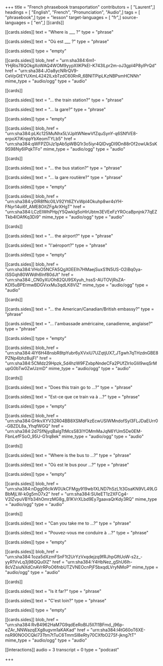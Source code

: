 +++
title = "French phrasebook transportation"
contributors = [ "Laurent",]
headings = [ "English", "French", "Pronunciation", "Audio",]
tags = [ "phrasebook",]
type = "lesson"
target-languages = [ "fr",]
source-languages = [ "en",]
[[cards]]

[[cards.sides]]
text = "Where is ___ ?"
type = "phrase"

[[cards.sides]]
text = "Où est ___ ?"
type = "phrase"

[[cards.sides]]
type = "empty"

[[cards.sides]]
blob_href = "urn:sha384:6m1-YHjRis78QOkgXoWAQ4WOM9yypXIlKPkEI-K743lLpr2m-oJ3gpI4P8yIPrQd"
href = "urn:sha384:JOa8ycNRrQV9-CeVpGtEYUXmL4242ILxbTzdC60RnR_6BNITPipLKzNBPsmHCNNh"
mime_type = "audio/ogg"
type = "audio"

[[cards]]

[[cards.sides]]
text = "... the train station?"
type = "phrase"

[[cards.sides]]
text = "... la gare?"
type = "phrase"

[[cards.sides]]
type = "empty"

[[cards.sides]]
blob_href = "urn:sha384:pLKc125MuNhx5LVJpltWNewVfZquSynY-q6SNfVE8-erpoX7iKnppYbXeomTYLb5"
href = "urn:sha384:qWFPZDiJz1pAb5pWBQ1r3o5iyr4QIDvgDI9Dn88rOf2owUkSsK9S98Ny6IPqkTFo"
mime_type = "audio/ogg"
type = "audio"

[[cards]]

[[cards.sides]]
text = "... the bus station?"
type = "phrase"

[[cards.sides]]
text = "... la gare routière?"
type = "phrase"

[[cards.sides]]
type = "empty"

[[cards.sides]]
blob_href = "urn:sha384:y0IR8fNc0lLV92Yt6ZYxWpI4Okuhp8wr4sYH-FNyr14ui6f_AME8OitZFgArXHgT"
href = "urn:sha384:LCzEIWhPHpjY5QwkIg5oHlrUbtm3EVEeFzYROcaBpnjnk77qEZTkb4lOAfKq3Di9"
mime_type = "audio/ogg"
type = "audio"

[[cards]]

[[cards.sides]]
text = "... the airport?"
type = "phrase"

[[cards.sides]]
text = "l'aéroport?"
type = "phrase"

[[cards.sides]]
type = "empty"

[[cards.sides]]
blob_href = "urn:sha384:VHoO5NCFA5QgX0EElh7HMaejSuxS1N5US-O2iBq0ya-iSSGqh80WWdh6Inf80dJt"
href = "urn:sha384:_CN0yXUOh82QU9SXyuh_hssS-AUTOVjRsZA-KDI5uBPErmwBDGVxxMu3qdLK8VlZ"
mime_type = "audio/ogg"
type = "audio"

[[cards]]

[[cards.sides]]
text = "... the American/Canadian/British embassy?"
type = "phrase"

[[cards.sides]]
text = "... l'ambassade américaine, canadienne, anglaise?"
type = "phrase"

[[cards.sides]]
type = "empty"

[[cards.sides]]
blob_href = "urn:sha384:4IY6H48nsbR8tpYubr6yXVxiU7UZqtjUX7_JTgwh7qTHzdnGBE8PZNp4bhz8ujFI"
href = "urn:sha384:5CMdz29Hpzk_5d4hzW9FZxbpNndeCFa2PUfZIrIoGIil9wqSrMupG0bTw0ZwUzmD"
mime_type = "audio/ogg"
type = "audio"

[[cards]]

[[cards.sides]]
text = "Does this train go to ...?"
type = "phrase"

[[cards.sides]]
text = "Est-ce que ce train va à ...?"
type = "phrase"

[[cards.sides]]
type = "empty"

[[cards.sides]]
blob_href = "urn:sha384:GHkvXYV32R04BB8XSMdFkzEcwUSlWMndofSyl3FLJDaEUrr0-GBZDL8a_YhqfWGQ"
href = "urn:sha384:2d7SfNjyqBaIgTtMcsS83IYOMmMaJqN6YUm5De0EM-FbnLefFSoO_95U-G1rq8ek"
mime_type = "audio/ogg"
type = "audio"

[[cards]]

[[cards.sides]]
text = "Where is the bus to ...?"
type = "phrase"

[[cards.sides]]
text = "Où est le bus pour ...?"
type = "phrase"

[[cards.sides]]
type = "empty"

[[cards.sides]]
blob_href = "urn:sha384:nDgg06cIkW0UkCFMgy919wb1XLND7hSzL1t3GsaKN9VL49LGBbMjLW-k0g5mO7x2"
href = "urn:sha384:SUIeET1z2XFCg4-V2lZvpuVBYb34hOmrzMG8g_B1KVrXLbd9Ey7gaavaQrKdy3RQ"
mime_type = "audio/ogg"
type = "audio"

[[cards]]

[[cards.sides]]
text = "Can you take me to ...?"
type = "phrase"

[[cards.sides]]
text = "Pouvez-vous me conduire à ...?"
type = "phrase"

[[cards.sides]]
type = "empty"

[[cards.sides]]
blob_href = "urn:sha384:1oza5dXzmFSnF1t2UrYzVxqdejzq9fRJhpGftUoW-s2z_-yyR1VvLq3j98QQu0IZ"
href = "urn:sha384:Y4HbNez_gShU6lh-8cVZsiuNXdCnAVrRPoO6fnbUTZVNEOcnPjF5bxqdLVryNMoP"
mime_type = "audio/ogg"
type = "audio"

[[cards]]

[[cards.sides]]
text = "Is it far?"
type = "phrase"

[[cards.sides]]
text = "C'est loin?"
type = "phrase"

[[cards.sides]]
type = "empty"

[[cards.sides]]
blob_href = "urn:sha384:RvB4962HaM7G9qdEeRoBIJ5ll7I1BFmd_j96p-eZAr_NNWazqEXg8ugvm1aKAKad"
href = "urn:sha384:l4tG60oT6XE-nsR90NOOCQkl73Ttm7tTuC6TmmSl8eRty70CXfbO27Sf-jkng7tT"
mime_type = "audio/ogg"
type = "audio"

[[interactions]]
audio = 3
transcript = 0
type = "podcast"

+++
